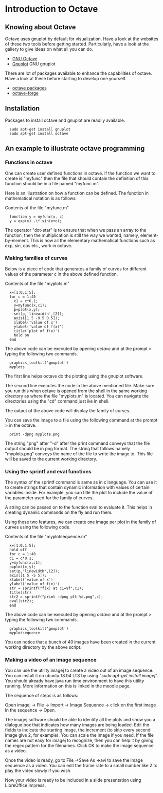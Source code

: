 # Introduction to Octave

## Knowing about Octave

Octave uses gnuplot by default for visualization. Have a look at the websites of these two tools before getting started. Particularly, have a look at the gallery to give ideas on what all you can do.

 * [GNU Octave](https://www.gnu.org/software/octave/index) 
 * [Gnuplot](http://www.gnuplot.info/) GNU gnuplot

There are lot of packages available to enhance the capabilities of octave. Have a look at these before starting to develop one yourself.

  * [octave packages](https://gnu-octave.github.io/packages/)
  * [octave-forge](https://octave.sourceforge.io/)

## Installation

Packages to install octave and gnuplot are readily available.

      sudo apt-get install gnuplot
      sudo apt-get install octave

## An example to illustrate octave programming


### Functions in octave

One can create user defined functions in octave. If the function we want
to create is "myfunc" then the file that should contain the definition
of this function should be in a file named "myfunc.m".

Here is an illustration on how a function can be defined. The function
in mathematical notation is as follows:

Contents of the file "myfunc.m"

      function y = myfunc(x, c) 
      y = exp(x) .\* sin(x+c);

The operator "dot-star" is to ensure that when we pass an array to the
function, then the multiplication is still the way we wanted, namely,
element-by-element. This is how all the elementary mathematical
functions such as exp, sin, cos etc., work in octave.

### Making families of curves

Below is a piece of code that generates a family of curves for different
values of the parameter c in the above defined function.

Contents of the file "myplots.m"

      x=[1:0.1:5];
      for c = 1:40
        c1 = c*0.1;
        y=myfunc(x,c1);
        p=plot(x,y);
        set(p,'linewidth',[2]);
        axis([1 5 -0.5 0.5]);
        xlabel('value of x')
        ylabel('value of f(x)')
        title('plot of f(x)')
        hold on
      end

The above code can be executed by opening *octave* and at the prompt \>
typing the following two commands.

      graphics_toolkit('gnuplot')
      myplots

The first line helps octave do the plotting using the gnuplot software.

The second line executes the code in the above mentioned file. Make sure
you run this when octave is opened from the shell in the same working
directory as where the file "myplots.m" is located. You can navigate the
directories using the "cd" command just ike in shell.

The output of the above code will display the family of curves.

You can save the image to a file using the following command at the
prompt \> in the octave.

      print -dpng myplots.png

The string "png" after "-d" after the print command conveys that the
file output should be in png format. The string that follows namely
"myplots.png" conveys the name of the file to write the image to. This
file will be saved to the current working directory.

### Using the sprintf and eval functions

The syntax of the sprintf command is same as in c language. You can use
it to create strings that contain dynamic information with values of
certain variables inside. For example, you can title the plot to include
the value of the parameter used for the family of curves.

A string can be passed on to the function eval to evaluate it. This
helps in creating dynamic commands on the fly and run them.

Using these two features, we can create one image per plot in the family
of curves using the following code.

Contents of the file "myplotsequence.m"

      x=[1:0.1:5];
      hold off
      for c = 1:40
      c1 = c*0.1;
      y=myfunc(x,c1);
      p=plot(x,y);
      set(p,'linewidth',[2]);
      axis([1 5 -5 5]);
      xlabel('value of x')
      ylabel('value of f(x)')
      str = sprintf("f(x) at c1=%f",c1);
      title(str)
      str2 = sprintf("print -dpng plt-%d.png",c);
      eval(str2);
      end

The above code can be executed by opening *octave* and at the prompt \>
typing the following two commands.

      graphics_toolkit('gnuplot')
      myplotsequence

You can notice that a bunch of 40 images have been created in the
current working directory by the above script.

### Making a video of an image sequence

You can use the utility imagej to create a video out of an image
sequence. You can install it on ubuntu 18.04 LTS by using "*sudo apt-get
install imagej*". You should already have java run time environment to
have this utility running. More information on this is linked in the
moodle page.

The sequence of steps is as follows:

Open imagej → File → Import → Image Sequence → click on the first image in
the sequence → Open.

The imagej software should be able to identify all the plots and show
you a dialogue box that indicates how many images are being loaded. Edit
the fields to indicate the starting image, the increment (to skip every
second image give 2, for example). You can scale the image if you need.
If the file names are not easy for imagej to recognize, then you can
help it by giving the regex pattern for the filenames. Click OK to make
the image sequence as a video.

Once the video is ready, go to File →Save As →avi to save the image
sequence as a video. You can edit the frame rate to a small number like
2 to play the video slowly if you wish.

Now your video is ready to be included in a slide presentation using
LibreOffice Impress.
